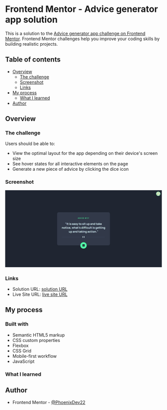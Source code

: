 # Frontend Mentor - Advice generator app solution

This is a solution to the [Advice generator app challenge on Frontend Mentor](https://www.frontendmentor.io/challenges/advice-generator-app-QdUG-13db). Frontend Mentor challenges help you improve your coding skills by building realistic projects.

## Table of contents

- [Overview](#overview)
  - [The challenge](#the-challenge)
  - [Screenshot](#screenshot)
  - [Links](#links)
- [My process](#my-process)
  - [What I learned](#what-i-learned)
- [Author](#author)


## Overview

### The challenge

Users should be able to:

- View the optimal layout for the app depending on their device's screen size
- See hover states for all interactive elements on the page
- Generate a new piece of advice by clicking the dice icon

### Screenshot

![](./images/Web%20capture_20-7-2022_21230_127.0.0.1.jpeg)


### Links

- Solution URL: [solution URL](https://github.com/PhoenixDev22/advice-generator-app-main)
- Live Site URL: [live site URL ](https://phoenixdev22-advice-generator.netlify.app/)

## My process

### Built with

- Semantic HTML5 markup
- CSS custom properties
- Flexbox
- CSS Grid
- Mobile-first workflow
- JavaScript

### What I learned


## Author

- Frontend Mentor - [@PhoenixDev22](https://www.frontendmentor.io/profile/PhoenixDev22)




